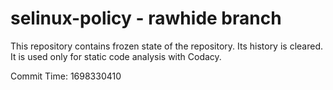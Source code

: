 # selinux-policy - rawhide branch

This repository contains frozen state of the repository.
Its history is cleared. It is used only for static code
analysis with Codacy.

Commit Time: 1698330410
